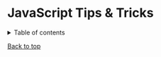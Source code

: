 # JavaScript Tips & Tricks

<details>
<summary>Table of contents</summary>
</details>

[Back to top](#javascript-tips--tricks)
